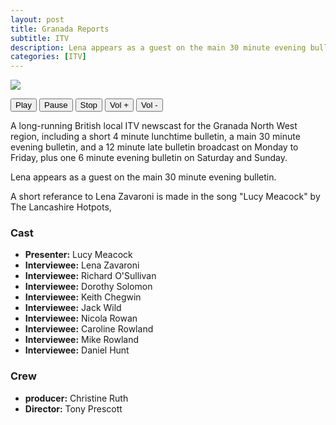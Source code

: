 ```yaml
---
layout: post
title: Granada Reports
subtitle: ITV
description: Lena appears as a guest on the main 30 minute evening bulletin.
categories: [ITV]
---
```


![](/assets/images/ITV/Granada-Reports.png/images/ITV/Granada-Reports.png)

<audio id="player" src="/assets/media/1992-03-02-granada-reports.mp3"></audio>
<div>
  <button onclick="document.getElementById('player').play()">Play</button>
  <button onclick="document.getElementById('player').pause()">Pause</button>
  <button onclick="document.getElementById('player').pause(); document.getElementById('player').currentTime = 0;">Stop</button>
  <button onclick="document.getElementById('player').volume += 0.1">Vol +</button>
  <button onclick="document.getElementById('player').volume -= 0.1">Vol -</button>
</div>

A long-running British local ITV newscast for the Granada North West region, including a short 4 minute lunchtime bulletin, a main 30 minute evening bulletin, and a 12 minute late bulletin broadcast on Monday to Friday, plus one 6 minute evening bulletin on Saturday and Sunday.

Lena appears as a guest on the main 30 minute evening bulletin.

A short referance to Lena Zavaroni is made in the song "Lucy Meacock" by The Lancashire Hotpots,

### Cast
* **Presenter:** Lucy Meacock
* **Interviewee:** Lena Zavaroni
* **Interviewee:** Richard O'Sullivan
* **Interviewee:** Dorothy Solomon
* **Interviewee:** Keith Chegwin
* **Interviewee:** Jack Wild
* **Interviewee:** Nicola Rowan
* **Interviewee:** Caroline Rowland
* **Interviewee:** Mike Rowland
* **Interviewee:** Daniel Hunt

### Crew
* **producer:** Christine Ruth
* **Director:** Tony Prescott

